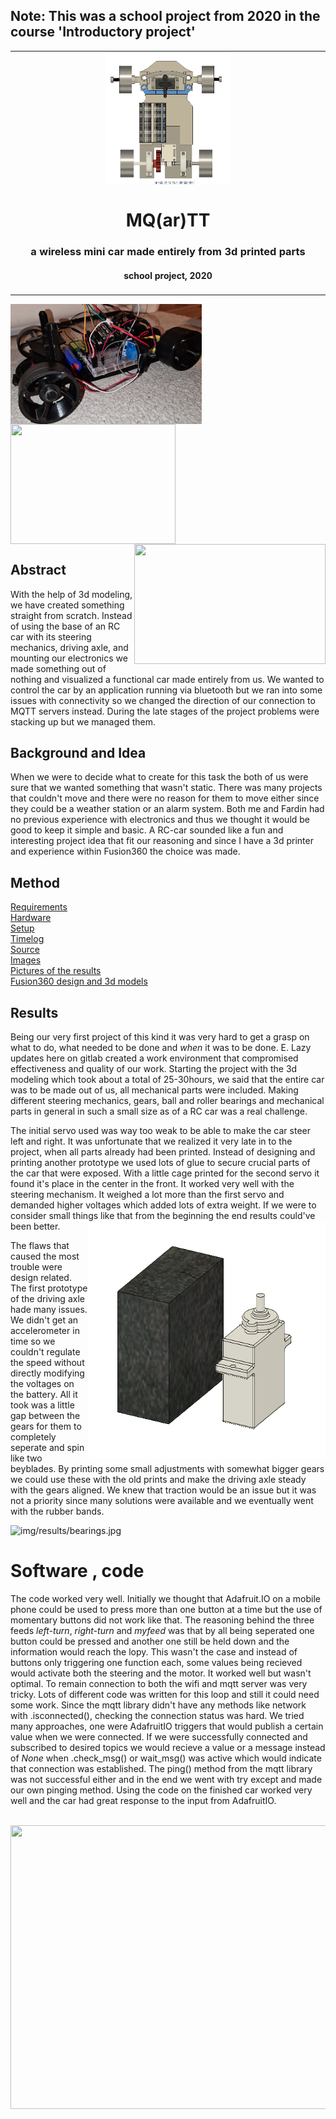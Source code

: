 ## Note: This was a school project from 2020 in the course 'Introductory project'

<table align="center"><tr><td align="center" width="9999">
<img src="img/3d models/upper_view_with_breadboard.png" align="center" width="200" alt="img/3d models/upper_view_with_breadboard.png">

# MQ(ar)TT 

### a wireless mini car made entirely from 3d printed parts 
#### school project, 2020
</td></tr></table>



 <img align="center" width="306" height="192" src="img/results/sideview_finished.png"> <img align="center" width="264" height="192" src="img/results/sidepic_low.jpg"> <img align="right" width="306" height="192" src="img/results/car_overview.jpg"> 


    
    
## Abstract
With the help of 3d modeling, we have created something straight from scratch. Instead of using the base of an RC car with its steering mechanics, driving axle, and mounting our electronics we made something out of nothing and visualized a functional car made entirely from us.
We wanted to control the car by an application running via bluetooth but we ran into some issues with connectivity so we changed the direction of our connection to MQTT servers instead. During the late stages of the project problems were stacking up but we managed them.

## Background and Idea
When we were to decide what to create for this task the both of us were sure that we wanted something that wasn't static. There was many projects that couldn't move and there were no reason for them to move either since they could be a weather station or an alarm system. Both me and Fardin had no previous experience with electronics and thus we thought it would be good to keep it simple and basic. A RC-car sounded like a fun and interesting project idea that fit our reasoning and since I have a 3d printer and experience within Fusion360 the choice was made.

## Method

[Requirements](./doc/requirements.md)  \
[Hardware](https://gitlab.lnu.se/1dt308/student/team-15/-/blob/master/doc/hardware.md)  \
[Setup](https://gitlab.lnu.se/1dt308/student/team-15/-/blob/master/doc/setup.md)  \
[Timelog](https://gitlab.lnu.se/1dt308/student/team-15/-/blob/master/doc/timelog.md)  \
[Source](https://gitlab.lnu.se/1dt308/student/team-15/-/tree/master/src)  \
[Images](https://gitlab.lnu.se/1dt308/student/team-15/-/tree/master/img)  \
[Pictures of the results](https://gitlab.lnu.se/1dt308/student/team-15/-/tree/master/img/results)  \
[Fusion360 design and 3d models](https://gitlab.lnu.se/1dt308/student/team-15/-/tree/master/img/3d%20models)

## Results

Being our very first project of this kind it was very hard to get a grasp on what to do, what needed to be done and *when* it was to be done. E. Lazy updates here on gitlab created a work environment that compromised effectiveness and quality of our work. 
Starting the project with the 3d modeling which took about a total of 25-30hours, we said that the entire car was to be made out of us, all mechanical parts were included. Making different steering mechanics, gears, ball and roller bearings and mechanical parts in general in such a small size as of a RC car was a real challenge. 

The initial servo used was way too weak to be able to make the car steer left and right. It was unfortunate that we realized it very late in to the project, when all parts already had been printed. Instead of designing and printing another prototype we used lots of glue to secure crucial parts of the car that were exposed. With a little cage printed for the second servo it found it's place in the center in the front. It worked very well with the steering mechanism. It weighed a lot more than the first servo and demanded higher voltages which added lots of extra weight. If we were to consider small things like that from the beginning the end results could've been better.  <img align="right" width="380" height="380" src="img/3d models/servo_size_difference.png">

The flaws that caused the most trouble were design related. The first prototype of the driving axle hade many issues. We didn't get an accelerometer in time so we couldn't regulate the speed without directly modifying the voltages on the battery. All it took was a little gap between the gears for them to completely seperate and spin like two beyblades. By printing some small adjustments with somewhat bigger gears we could use these with the old prints and make the driving axle steady with the gears aligned. 
We knew that traction would be an issue but it was not a priority since many solutions were available and we eventually went with the rubber bands.    





 <img src="img/results/bearings.jpg" alt="img/results/bearings.jpg" width="334" height="298">



# Software , code
The code worked very well. Initially we thought that Adafruit.IO on a mobile phone could be used to press more than one button at a time but the use of momentary buttons did not work like that. The reasoning behind the three feeds *left-turn*, *right-turn* and *myfeed* was that by all being seperated one button could be pressed and another one still be held down and the information would reach the lopy. This wasn't the case and instead of buttons only triggering one function each, some values being recieved would activate both the steering and the motor. It worked well but wasn't optimal.
To remain connection to both the wifi and mqtt server was very tricky. Lots of different code was written for this loop and still it could need some work. Since the mqtt library didn't have any methods like network with .isconnected(), checking the connection status was hard. We tried many approaches, one were AdafruitIO triggers that would publish a certain value when we were connected. If we were successfully connected and subscribed to desired topics we would recieve a value or a message instead of *None* when .check_msg() or wait_msg() was active which would indicate that connection was established. The ping() method from the mqtt library was not successful either and in the end we went with try except and made our own pinging method. Using the code on the finished car worked very well and the car had great response to the input from AdafruitIO.

<br/>


<img align="center" width="612" height="454" src="img/results/car_overview.jpg">

